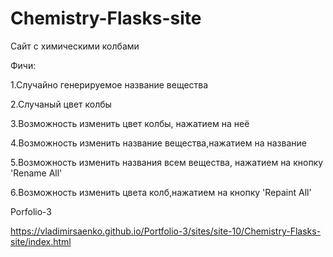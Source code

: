 # Chemistry-Flasks-site
 
Сайт с химическими колбами

Фичи:

1.Случайно генерируемое название вещества

2.Случаный цвет колбы

3.Возможность изменить цвет колбы, нажатием на неё

4.Возможность изменить название вещества,нажатием на название

5.Возможность изменить названия всем вещества, нажатием на кнопку 'Rename All'

6.Возможность изменить цвета колб,нажатием на кнопку 'Repaint All'

Porfolio-3

https://vladimirsaenko.github.io/Portfolio-3/sites/site-10/Chemistry-Flasks-site/index.html
